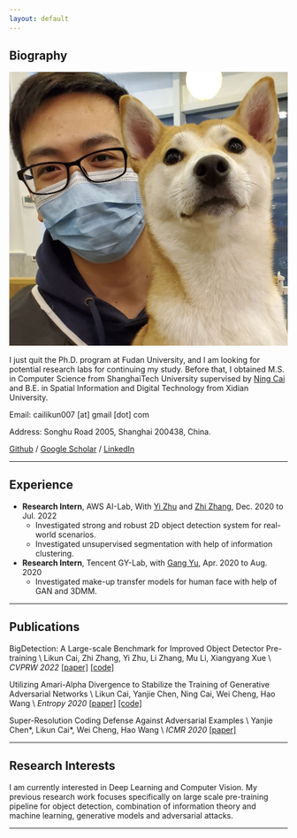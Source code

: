 ```yaml
---
layout: default
---
```


## Biography

<img class="profile-picture" src="./resources/my_pic.jpg">

I just quit the Ph.D. program at Fudan University, and I am looking for potential research labs for continuing my study. 
Before that, I obtained M.S. in Computer Science from ShanghaiTech University supervised by [Ning Cai](https://sist.shanghaitech.edu.cn/sist_en/2020/0814/c7582a54749/page.htm) and B.E. in Spatial Information and Digital Technology from Xidian University.

Email: cailikun007 [at] gmail [dot] com

Address: Songhu Road 2005, Shanghai 200438, China.

[Github](https://github.com/cailk) / [Google Scholar](https://scholar.google.com/citations?user=5r6IM_gAAAAJ&hl=zh-CN) / [LinkedIn](https://www.linkedin.com/in/likun-cai-9307551b2/)

---

## Experience
* **Research Intern**, AWS AI-Lab, With [Yi Zhu](https://bryanyzhu.github.io/) and [Zhi Zhang](https://scholar.google.com/citations?user=nZr0oXQAAAAJ&hl=en), Dec. 2020 to Jul. 2022
    - Investigated strong and robust 2D object detection system for real-world scenarios.
    - Investigated unsupervised segmentation with help of information clustering.
* **Research Intern**, Tencent GY-Lab, with [Gang Yu](https://www.skicyyu.org/), Apr. 2020 to Aug. 2020
    - Investigated make-up transfer models for human face with help of GAN and 3DMM.

---

## Publications

BigDetection: A Large-scale Benchmark for Improved Object Detector Pre-training \\
Likun Cai, Zhi Zhang, Yi Zhu, Li Zhang, Mu Li, Xiangyang Xue \\
*CVPRW 2022* [[paper]](https://arxiv.org/abs/2203.13249) [[code]](https://github.com/amazon-research/bigdetection)

Utilizing Amari-Alpha Divergence to Stabilize the Training of Generative Adversarial Networks \\
Likun Cai, Yanjie Chen, Ning Cai, Wei Cheng, Hao Wang \\
*Entropy 2020* [[paper]](https://www.mdpi.com/1099-4300/22/4/410) [[code]](https://github.com/cailk/AlphaGAN)

Super-Resolution Coding Defense Against Adversarial Examples \\
Yanjie Chen\*, Likun Cai\*, Wei Cheng, Hao Wang \\
*ICMR 2020* [[paper]](https://dl.acm.org/doi/abs/10.1145/3372278.3390689)

---

## Research Interests

I am currently interested in Deep Learning and Computer Vision. My previous research work focuses specifically on large scale pre-training pipeline for object detection, combination of information theory and machine learning, generative models and adversarial attacks.

---


